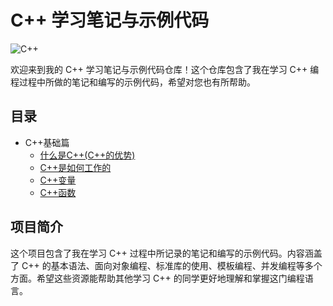 # C++ 学习笔记与示例代码

![C++](https://img.shields.io/badge/C++-Learning-blue.svg)

欢迎来到我的 C++ 学习笔记与示例代码仓库！这个仓库包含了我在学习 C++ 编程过程中所做的笔记和编写的示例代码，希望对您也有所帮助。

## 目录

- C++基础篇
  - [什么是C++(C++的优势)](docs/什么是C++.markdown)
  - [C++是如何工作的](docs/C++是如何工作的.md)
  - [C++变量](docs/C++变量.md)
  - [C++函数](docs/C++函数.md)

## 项目简介

这个项目包含了我在学习 C++ 过程中所记录的笔记和编写的示例代码。内容涵盖了 C++ 的基本语法、面向对象编程、标准库的使用、模板编程、并发编程等多个方面。希望这些资源能帮助其他学习 C++ 的同学更好地理解和掌握这门编程语言。
